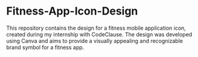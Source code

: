 # Fitness-App-Icon-Design
This repository contains the design for a fitness mobile application icon, created during my internship with CodeClause. The design was developed using Canva and aims to provide a visually appealing and recognizable brand symbol for a fitness app.
